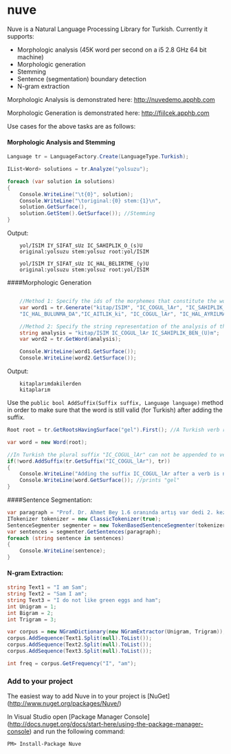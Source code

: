 nuve
===
Nuve is a Natural Language Processing Library for Turkish. Currently it supports:

 - Morphologic analysis (45K word per second on a i5 2.8 GHz 64 bit machine)
 - Morphologic generation
 - Stemming
 - Sentence (segmentation) boundary detection
 - N-gram extraction
 
Morphologic Analysis is demonstrated here: http://nuvedemo.apphb.com

Morphologic Generation is demonstrated here: http://fiilcek.apphb.com

Use cases for the above tasks are as follows: 


#### Morphologic Analysis and Stemming

```c#
Language tr = LanguageFactory.Create(LanguageType.Turkish);

IList<Word> solutions = tr.Analyze("yolsuzu");

foreach (var solution in solutions)
{
    Console.WriteLine("\t{0}", solution);
    Console.WriteLine("\toriginal:{0} stem:{1}\n",
    solution.GetSurface(),
    solution.GetStem().GetSurface()); //Stemming
}
```
Output:

```
	yol/ISIM IY_SIFAT_sUz IC_SAHIPLIK_O_(s)U
	original:yolsuzu stem:yolsuz root:yol/ISIM

	yol/ISIM IY_SIFAT_sUz IC_HAL_BELIRTME_(y)U
	original:yolsuzu stem:yolsuz root:yol/ISIM
```

####Morphologic Generation

```c#

	//Method 1: Specify the ids of the morphemes that constitute the word
	var word1 = tr.Generate("kitap/ISIM", "IC_COGUL_lAr", "IC_SAHIPLIK_BEN_(U)m",
    "IC_HAL_BULUNMA_DA","IC_AITLIK_ki", "IC_COGUL_lAr", "IC_HAL_AYRILMA_DAn");

	//Method 2: Specify the string representation of the analysis of the word.
	string analysis = "kitap/ISIM IC_COGUL_lAr IC_SAHIPLIK_BEN_(U)m";
	var word2 = tr.GetWord(analysis);

	Console.WriteLine(word1.GetSurface());
	Console.WriteLine(word2.GetSurface());
```
Output:
```
	kitaplarımdakilerden
	kitaplarım
```

Use the `public bool AddSuffix(Suffix suffix, Language language)` method in order to make sure that the word is still valid (for Turkish) after adding the suffix.

```c#
Root root = tr.GetRootsHavingSurface("gel").First(); //A Turkish verb root 

var word = new Word(root);

//In Turkish the plural suffix "IC_COGUL_lAr" can not be appended to verbs!
if(!word.AddSuffix(tr.GetSuffix("IC_COGUL_lAr"), tr))
{
    Console.WriteLine("Adding the suffix IC_COGUL_lAr after a verb is not valid!");
    Console.WriteLine(word.GetSurface()); //prints "gel"
}

```



####Sentence Segmentation:     

```c#
var paragraph = "Prof. Dr. Ahmet Bey 1.6 oranında artış var dedi 2. kez. E-posta adresi ahmet.bilir@prof.dr imiş! Doğru mu?";
ITokenizer tokenizer = new ClassicTokenizer(true);
SentenceSegmenter segmenter = new TokenBasedSentenceSegmenter(tokenizer);
var sentences = segmenter.GetSentences(paragraph);
foreach (string sentence in sentences)
{
	Console.WriteLine(sentence);
}
```

#### N-gram Extraction:     

```c#
string Text1 = "I am Sam";
string Text2 = "Sam I am";
string Text3 = "I do not like green eggs and ham";
int Unigram = 1;
int Bigram = 2;
int Trigram = 3;

var corpus = new NGramDictionary(new NGramExtractor(Unigram, Trigram));
corpus.AddSequence(Text1.Split(null).ToList());
corpus.AddSequence(Text2.Split(null).ToList());
corpus.AddSequence(Text3.Split(null).ToList());

int freq = corpus.GetFrequency("I", "am");
```
 
### Add to your project

The easiest way to add Nuve in to your project is [NuGet] (http://www.nuget.org/packages/Nuve/)

In Visual Studio open [Package Manager Console] (http://docs.nuget.org/docs/start-here/using-the-package-manager-console) and run the following command:
   
  

    PM> Install-Package Nuve
